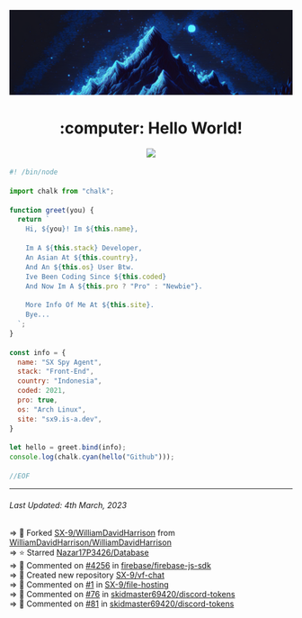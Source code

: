 ![Hello World!](banner.png)
<div align="center">
  <h1>:computer: Hello World!</h1>
  <img src="https://skillicons.dev/icons?i=vite,vue,firebase,linux,nodejs,vscode&perline=6&theme=dark">
</div>

```js
#! /bin/node

import chalk from "chalk";

function greet(you) {
  return `
    Hi, ${you}! Im ${this.name},

    Im A ${this.stack} Developer,
    An Asian At ${this.country},
    And An ${this.os} User Btw.
    Ive Been Coding Since ${this.coded}
    And Now Im A ${this.pro ? "Pro" : "Newbie"}.

    More Info Of Me At ${this.site}.
    Bye...
  `;
}

const info = {
  name: "SX Spy Agent",
  stack: "Front-End",
  country: "Indonesia",
  coded: 2021,
  pro: true,
  os: "Arch Linux",
  site: "sx9.is-a.dev",
}

let hello = greet.bind(info);
console.log(chalk.cyan(hello("Github")));

//EOF
```

---

<!--RECENT_ACTIVITY:last_update-->
###### Last Updated: 4th March, 2023
<!--RECENT_ACTIVITY:last_update_end-->

<!--RECENT_ACTIVITY:start-->
=> 🔱 Forked [SX-9/WilliamDavidHarrison](https://github.com/SX-9/WilliamDavidHarrison) from [WilliamDavidHarrison/WilliamDavidHarrison](https://github.com/WilliamDavidHarrison/WilliamDavidHarrison)<br>
=> ⭐ Starred [Nazar17P3426/Database](https://github.com/Nazar17P3426/Database)<br>
=> 💬 Commented on [#4256](https://github.com/firebase/firebase-js-sdk/issues/4256#issuecomment-1454347761) in [firebase/firebase-js-sdk](https://github.com/firebase/firebase-js-sdk)<br>
=> 📔 Created new repository [SX-9/vf-chat](https://github.com/SX-9/vf-chat)<br>
=> 💬 Commented on [#1](https://github.com/SX-9/file-hosting/pull/1#issuecomment-1451049050) in [SX-9/file-hosting](https://github.com/SX-9/file-hosting)<br>
=> 💬 Commented on [#76](https://github.com/skidmaster69420/discord-tokens/issues/76#issuecomment-1450278892) in [skidmaster69420/discord-tokens](https://github.com/skidmaster69420/discord-tokens)<br>
=> 💬 Commented on [#81](https://github.com/skidmaster69420/discord-tokens/issues/81#issuecomment-1450276353) in [skidmaster69420/discord-tokens](https://github.com/skidmaster69420/discord-tokens)<br>
<!--RECENT_ACTIVITY:end-->